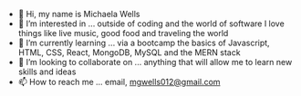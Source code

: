 - 👋 Hi, my name is Michaela Wells
- 👀 I’m interested in ... outside of coding and the world of software I love things like live music, good food and traveling the world
- 🌱 I’m currently learning ... via a bootcamp the basics of Javascript, HTML, CSS, React, MongoDB, MySQL and the MERN stack
- 💞️ I’m looking to collaborate on ... anything that will allow me to learn new skills and ideas
- 📫 How to reach me ... email, mgwells012@gmail.com

<!---
MWells012/MWells012 is a ✨ special ✨ repository because its `README.md` (this file) appears on your GitHub profile.
You can click the Preview link to take a look at your changes.
--->
